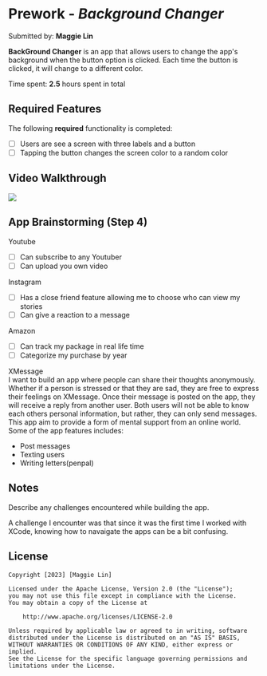 # Prework - *Background Changer*

Submitted by: **Maggie Lin**

**BackGround Changer** is an app that allows users to change the app's background when the button option is clicked. Each time the button is clicked, it will change to a different color.

Time spent: **2.5** hours spent in total

## Required Features

The following **required** functionality is completed:

- [ ] Users are see a screen with three labels and a button
- [ ] Tapping the button changes the screen color to a random color
 
## Video Walkthrough

<div>
    <a href="https://www.loom.com/share/d3e7616b51834c5bb8194428f1c9c7ee">
    </a>
    <a href="https://www.loom.com/share/d3e7616b51834c5bb8194428f1c9c7ee">
      <img style="max-width:300px;" src="https://cdn.loom.com/sessions/thumbnails/d3e7616b51834c5bb8194428f1c9c7ee-with-play.gif">
    </a>
  </div>

## App Brainstorming (Step 4)
Youtube  
- [ ] Can subscribe to any Youtuber  
- [ ] Can upload you own video

Instagram  
- [ ] Has a close friend feature allowing me to choose who can view my stories  
- [ ] Can give a reaction to a message  

Amazon
- [ ] Can track my package in real life time
- [ ] Categorize my purchase by year

XMessage  
I want to build an app where people can share their thoughts anonymously. Whether if a person is stressed or that they are sad, they are free to express their feelings on XMessage. Once their message is posted on the app, they will receive a reply from another user. Both users will not be able to know each others personal information, but rather, they can only send messages. This app aim to provide a form of mental support from an online world.  
Some of the app features includes:  
- Post messages
- Texting users
- Writing letters(penpal)

## Notes

Describe any challenges encountered while building the app.

A challenge I encounter was that since it was the first time I worked with XCode, knowing how to navaigate the apps can be a bit confusing. 

## License

    Copyright [2023] [Maggie Lin]

    Licensed under the Apache License, Version 2.0 (the "License");
    you may not use this file except in compliance with the License.
    You may obtain a copy of the License at

        http://www.apache.org/licenses/LICENSE-2.0

    Unless required by applicable law or agreed to in writing, software
    distributed under the License is distributed on an "AS IS" BASIS,
    WITHOUT WARRANTIES OR CONDITIONS OF ANY KIND, either express or implied.
    See the License for the specific language governing permissions and
    limitations under the License.

